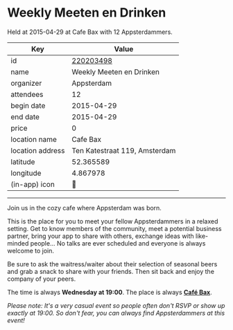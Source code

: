 # Weekly Meeten en Drinken
Held at 2015-04-29 at Cafe Bax with 12 Appsterdammers.
        
|Key|Value
|---|---|
|id|[220203498](https://www.meetup.com/appsterdam/events/220203498/)|
|name|Weekly Meeten en Drinken|
|organizer|Appsterdam|
|attendees|12|
|begin date|2015-04-29|
|end date|2015-04-29|
|price|0|
|location name|Cafe Bax|
|location address|Ten Katestraat 119, Amsterdam|
|latitude|52.365589|
|longitude|4.867978|
|(in-app) icon|🍺|

---

Join us in the cozy cafe where Appsterdam was born.

This is the place for you to meet your fellow Appsterdammers in a relaxed setting. Get to know members of the community, meet a potential business partner, bring your app to share with others, exchange ideas with like-minded people... No talks are ever scheduled and everyone is always welcome to join.

Be sure to ask the waitress/waiter about their selection of seasonal beers and grab a snack to share with your friends. Then sit back and enjoy the company of your peers.

The time is always **Wednesday at 19:00**. The place is always **[Café Bax](http://www.cafebax.nl/)**.

*Please note: It's a very casual event so people often don't RSVP or show up exactly at 19:00. So don't fear, you can *always* find Appsterdammers at this event!*


